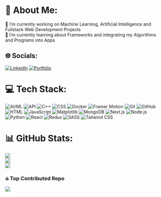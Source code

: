 # 💫 About Me:
🔭 I’m currently working on Machine Learning, Artificial Intelligence and Fullstack Web Development Projects <br>🌱 I’m currently learning about Frameworks and integrating my Algorithms and Programs into Apps<br>


## 🌐 Socials:
[![LinkedIn](https://img.shields.io/badge/LinkedIn-%230077B5.svg?logo=linkedin&logoColor=white)](https://linkedin.com/in/samanyu-b-rao-9598021bb) 
[![Portfolio](https://img.shields.io/badge/Website-%230077B5.svg?logo=web&logoColor=white)](https://samanyu-portfolio.netlify.app/)

# 💻 Tech Stack:
![AI/ML](https://img.shields.io/badge/AI/ML-%230077B5.svg?style=for-the-badge&logo=ai&logoColor=white)
![API](https://img.shields.io/badge/API-%23FF6F00.svg?style=for-the-badge&logo=api&logoColor=white)
![C++](https://img.shields.io/badge/C++-%23D32F2F.svg?style=for-the-badge&logo=c%2B%2B&logoColor=white)
![CSS](https://img.shields.io/badge/CSS-%233F51B5.svg?style=for-the-badge&logo=css3&logoColor=white)
![Docker](https://img.shields.io/badge/Docker-%23007BFF.svg?style=for-the-badge&logo=docker&logoColor=white)
![Framer Motion](https://img.shields.io/badge/Framer%20Motion-%2305A2D9.svg?style=for-the-badge&logo=framer&logoColor=white)
![Git](https://img.shields.io/badge/Git-%23E91E63.svg?style=for-the-badge&logo=git&logoColor=white)
![GitHub](https://img.shields.io/badge/GitHub-%232196F3.svg?style=for-the-badge&logo=github&logoColor=white)
![HTML](https://img.shields.io/badge/HTML-%234CAF50.svg?style=for-the-badge&logo=html5&logoColor=white)
![JavaScript](https://img.shields.io/badge/JavaScript-%23FFC107.svg?style=for-the-badge&logo=javascript&logoColor=white)
![Matplotlib](https://img.shields.io/badge/Matplotlib-%230197FE.svg?style=for-the-badge&logo=matplotlib&logoColor=white)
![MongoDB](https://img.shields.io/badge/MongoDB-%2357A773.svg?style=for-the-badge&logo=mongodb&logoColor=white)
![Next.js](https://img.shields.io/badge/Next.js-%2363DAF2.svg?style=for-the-badge&logo=next.js&logoColor=white)
![Node.js](https://img.shields.io/badge/Node.js-%236DB33F.svg?style=for-the-badge&logo=node.js&logoColor=white)
![Python](https://img.shields.io/badge/Python-%236797DC.svg?style=for-the-badge&logo=python&logoColor=white)
![React](https://img.shields.io/badge/React-%235ADAF3.svg?style=for-the-badge&logo=react&logoColor=white)
![Redux](https://img.shields.io/badge/Redux-%23773BFF.svg?style=for-the-badge&logo=redux&logoColor=white)
![SASS](https://img.shields.io/badge/SASS-%23C76DD7.svg?style=for-the-badge&logo=sass&logoColor=white)
![Tailwind CSS](https://img.shields.io/badge/Tailwind%20CSS-%2331B6E0.svg?style=for-the-badge&logo=tailwind-css&logoColor=white)

# 📊 GitHub Stats:
![](https://github-readme-stats.vercel.app/api?username=Sam-ops09&theme=chartreuse-dark&hide_border=false&include_all_commits=true&count_private=false)<br/>
![](https://github-readme-streak-stats.herokuapp.com/?user=Sam-ops09&theme=chartreuse-dark&hide_border=false)<br/>
![](https://github-readme-stats.vercel.app/api/top-langs/?username=Sam-ops09&theme=chartreuse-dark&hide_border=false&include_all_commits=true&count_private=false&layout=compact)

### 🔝 Top Contributed Repo
![](https://github-contributor-stats.vercel.app/api?username=Sam-ops09&limit=5&theme=dark&combine_all_yearly_contributions=true)

<!-- Proudly created with GPRM ( https://gprm.itsvg.in ) -->
